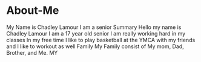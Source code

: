 # About-Me
My Name is Chadley Lamour
I am a senior
 Summary
 Hello my name is Chadley Lamour I am a 17 year old senior I am really working hard in my classes
 In my free time I like to play basketball at the YMCA with my friends and I like to workout as well
 Family
 My Family consist of My mom, Dad, Brother, and Me. MY 
